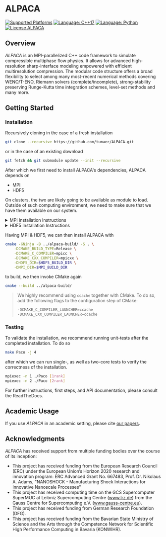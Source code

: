 # ALPACA

[![Supported Platforms](https://img.shields.io/badge/platforms-linux%20|%20osx-blue)](https://warpx.readthedocs.io/en/latest/install/users.html)
[![Language: C++17](https://img.shields.io/badge/language-C%2B%2B17-orange.svg)](https://isocpp.org/)
[![Language: Python](https://img.shields.io/badge/language-Python-orange.svg)](https://python.org/)
[![License ALPACA](https://img.shields.io/badge/license-GPL--3-blue)](https://spdx.org/licenses/GPL-3.0-only.html)

## Overview

*ALPACA* is an MPI-parallelized C++ code framework to simulate compressible multiphase flow physics. It allows for advanced high-resolution sharp-interface modeling empowered with efficient multiresolution compression. The modular code structure offers a broad flexibility to select among many most-recent numerical methods covering WENO/T-ENO, Riemann solvers (complete/incomplete), strong-stability preserving Runge-Kutta time integration schemes, level-set methods and many more.

## Getting Started

### Installation

Recursively cloning in the case of a fresh installation

```bash
git clone --recursive https://github.com/tumaer/ALPACA.git
```

or in the case of an existing download

```bash
git fetch && git submodule update --init --recursive
```

After which we first need to install ALPACA's dependencies, ALPACA depends on

* MPI
* HDF5

On clusters, the two are likely going to be available as module to load. Outside of such computing environment, we need to make sure that we have them available on our system.

<details>
  <summary>MPI Installation Instructions</summary>
  
  To install and setup MPI, we have the choice of using [OpenMPI](https://www.open-mpi.org), and [MPICH](https://www.mpich.org). This instruction here is for OpenMPI, but applies equally as much for MPICH. Creating the build directory:

  ```bash
  mkdir mpi-build && export MPI_BUILD_DIR=$(PWD)/mpi-build
  ```
  
  To then begin the installation of MPI, we first have to download the source:

  ```bash
  wget https://download.open-mpi.org/release/open-mpi/v4.1/openmpi-4.1.5.tar.gz
  tar -xzf openmpi-4.1.5.tar.gz && cd openmpi-4.1.5
  ```

  We then have to configure our installation, and compile the library:

  ```bash
  ./configure --prefix=$MPI_BUILD_DIR
  make -j && make install
  ```
  
  After which we are left to export the MPI directories:

  ```bash
  export PATH=$MPI_BUILD_DIR/bin:$PATH
  export LD_LIBRARY_PATH=$MPI_BUILD_DIR/lib:$LD_LIBRARY_PATH
  ```

  > If your cluster environment comes with its own MPI library, you should **always** prefer using the system MPI library over doing a source install.

</details>

<details>
  <summary>HDF5 Installation Instructions</summary>
  
  To install HDF5, we roughly follow the same outlines as the ones for the MPI installation. Creating the build directory:

  ```bash
  mkdir hdf5-build && export HDF5_BUILD_DIR=$(PWD)/hdf5-build
  ```

  To then begin the installation of [HDF5](https://www.hdfgroup.org/downloads/hdf5/source-code/), we have to get the source, and then unpack it:

  ```bash
  wget https://support.hdfgroup.org/ftp/HDF5/releases/hdf5-1.8/hdf5-1.8.23/src/hdf5-1.8.23.tar.gz
  tar -xzf hdf5-1.8.23.tar.gz && cd hdf5-1.8.23
  ```

  Set the compilers to be the MPI-compilers:

  ```bash
  export CXX=mpic++
  export CC=mpicc
  ```

  After which we have to configure our installation, and then compile the library:

  ```bash
  ./configure --prefix=$HDF5_BUILD_DIR --enable-cxx --enable-parallel --enable-unsupported
  make -j && make install
  ```

  And then export the path variables:

  ```bash
  export LD_LIBRARY_PATH=$HDF5_BUILD_DIR/include:$LD_LIBRARY_PATH
  export LD_LIBRARY_PATH=$HDF5_BUILD_DIR/lib:$LD_LIBRARY_PATH
  ```

</details>

Having MPI & HDF5, we can then install ALPACA with

```bash
cmake -GNinja -B ../alpaca-build/ -S . \
    -DCMAKE_BUILD_TYPE=Release \
    -DCMAKE_C_COMPILER=mpicc \
    -DCMAKE_CXX_COMPILER=mpicxx \
    -DHDF5_DIR=$HDF5_BUILD_DIR \
    -DMPI_DIR=$MPI_BUILD_DIR
```

to build, we then invoke CMake again

```bash
cmake --build ../alpaca-build/
```

> We highly recommend using ``ccache`` together with CMake. To do so, add the following flags to the configuration step of CMake:
>
> ```bash
> -DCMAKE_C_COMPILER_LAUNCHER=ccache
> -DCMAKE_CXX_COMPILER_LAUNCHER=ccache
> ```

### Testing

To validate the installation, we recommend running unit-tests after the completed installation. To do so

```bash
make Paco -j 4
```

after which we can run single-, as well as two-core tests to verify the correctness of the installation.

```bash
mpiexec -n 1 ./Paco [1rank]
mpiexec -n 2 ./Paco [2rank]
```

For further instructions, first steps, and API documentation, please consult the ReadTheDocs.

## Academic Usage

If you use *ALPACA* in an academic setting, please cite [our papers](./CITATION.bib).

## Acknowledgments

*ALPACA* has received support from multiple funding bodies over the course of its inception:

* This project has received funding from the European Research Council (ERC) under the European Union’s Horizon 2020 research and innovation program: ERC Advanced Grant No. 667483, Prof. Dr. Nikolaus A. Adams, "NANOSHOCK - Manufacturing Shock Interactions for Innovative Nanoscale Processes"
* This project has received computing time on the GCS Supercomputer SuperMUC at Leibniz Supercomputing Centre (www.lrz.de) from the Gauss Centre for Supercomputing e.V. (www.gauss-centre.eu).
* This project has received funding from German Research Foundation (DFG).
* This project has received funding from the Bavarian State Ministry of Science and the Arts through the Competence Network for Scientific High Performance Computing in Bavaria (KONWIHR).
